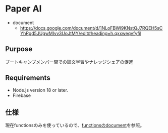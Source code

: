 # Paper AI

- document
  - https://docs.google.com/document/d/1NLoFBWl9KNstQJ7RQEH5sCYhRgd5JUgwMIvv3UoJtMY/edit#heading=h.qxxweqvfyfil

## Purpose

ブートキャンプメンバー間での論文学習やナレッジシェアの促進

## Requirements 

- Node.js version 18 or later.
- Firebase

## 仕様

現在functionsのみを使っているので、[functionsのdocument](./functions/README.md)を参照。


